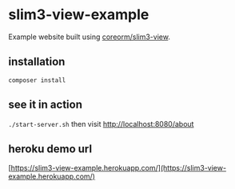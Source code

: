 # slim3-view-example

Example website built using [coreorm/slim3-view](https://github.com/coreorm/slim3-view).

## installation

```
composer install
```

## see it in action

`./start-server.sh` then visit [http://localhost:8080/about](http://localhost:8080/about)

## heroku demo url

[https://slim3-view-example.herokuapp.com/](https://slim3-view-example.herokuapp.com/)

